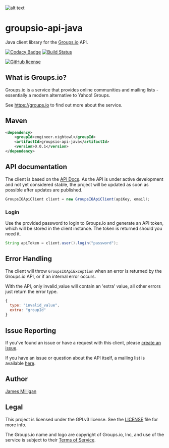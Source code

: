 ![alt text](https://groups.io/img/logofull.png "Groups.io logo")
# groupsio-api-java
Java client library for the [Groups.io](https://groups.io) API.

[![Codacy Badge](https://api.codacy.com/project/badge/Grade/20f576734d04430bb3c90bf7ce7c119f)](https://www.codacy.com/app/james/groupsio-api-java?utm_source=github.com&utm_medium=referral&utm_content=nightowlengineer/groupsio-api-java&utm_campaign=badger)
[![Build Status](https://travis-ci.org/nightowlengineer/groupsio-api-java.svg?branch=master)](https://travis-ci.org/nightowlengineer/groupsio-api-java)

[![GitHub license](https://img.shields.io/badge/license-AGPL-blue.svg)](https://raw.githubusercontent.com/nightowlengineer/groupsio-api-java/master/LICENSE)

## What is Groups.io?
Groups.io is a service that provides online communities and mailing lists - essentially a modern alternative to Yahoo! Groups.

See https://groups.io to find out more about the service.

## Maven
```xml
<dependency>
    <groupId>engineer.nightowl</groupId>
    <artifactId>groupsio-api-java</artifactId>
    <version>0.0.1</version>
</dependency>
```

## API documentation
The client is based on the [API Docs](https://groups.io/static/api). As the API is under active development and not yet considered stable, the project will be updated as soon as possible after updates are published.

```java
GroupsIOApiClient client = new GroupsIOApiClient(apiKey, email);
```

### Login
Use the provided password to login to Groups.io and generate an API token, which will be stored in the client instance. The token is returned should you need it.

```java
String apiToken = client.user().login("password");
```

## Error Handling
The client will throw `GroupsIOApiException` when an error is returned by the Groups.io API, or if an internal error occurs.

With the API, only invalid_value will contain an 'extra' value, all other errors just return the error type.
```javascript
{
  type: "invalid_value",
  extra: "groupId"
}
```

## Issue Reporting
If you've found an issue or have a request with this client, please [create an issue](https://github.com/nightowlengineer/groupsio-api-java/issues/new).

If you have an issue or question about the API itself, a mailing list is available [here](https://beta.groups.io/g/api).

## Author
[James Milligan](https://github.com/nightowlengineer)

## Legal
This project is licensed under the GPLv3 license. See the [LICENSE](LICENSE) file for more info.

The Groups.io name and logo are copyright of Groups.io, Inc, and use of the service is subject to their [Terms of Service](https://groups.io/static/tos).

